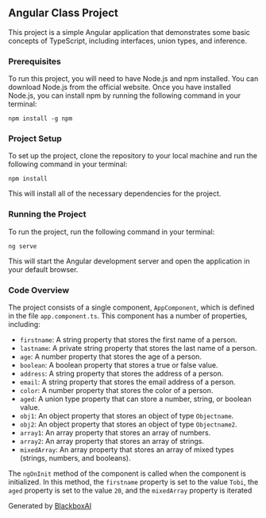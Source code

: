  ## Angular Class Project

This project is a simple Angular application that demonstrates some basic concepts of TypeScript, including interfaces, union types, and inference.

### Prerequisites

To run this project, you will need to have Node.js and npm installed. You can download Node.js from the official website. Once you have installed Node.js, you can install npm by running the following command in your terminal:

```
npm install -g npm
```

### Project Setup

To set up the project, clone the repository to your local machine and run the following command in your terminal:

```
npm install
```

This will install all of the necessary dependencies for the project.

### Running the Project

To run the project, run the following command in your terminal:

```
ng serve
```

This will start the Angular development server and open the application in your default browser.

### Code Overview

The project consists of a single component, `AppComponent`, which is defined in the file `app.component.ts`. This component has a number of properties, including:

* `firstname`: A string property that stores the first name of a person.
* `lastname`: A private string property that stores the last name of a person.
* `age`: A number property that stores the age of a person.
* `boolean`: A boolean property that stores a true or false value.
* `address`: A string property that stores the address of a person.
* `email`: A string property that stores the email address of a person.
* `color`: A number property that stores the color of a person.
* `aged`: A union type property that can store a number, string, or boolean value.
* `obj1`: An object property that stores an object of type `Objectname`.
* `obj2`: An object property that stores an object of type `Objectname2`.
* `array1`: An array property that stores an array of numbers.
* `array2`: An array property that stores an array of strings.
* `mixedArray`: An array property that stores an array of mixed types (strings, numbers, and booleans).

The `ngOnInit` method of the component is called when the component is initialized. In this method, the `firstname` property is set to the value `Tobi`, the `aged` property is set to the value `20`, and the `mixedArray` property is iterated

Generated by [BlackboxAI](https://www.blackbox.ai)